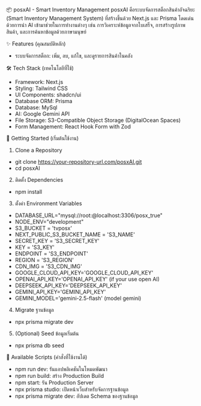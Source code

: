 📦 posxAI - Smart Inventory Management
posxAI คือระบบจัดการสต็อกสินค้าอัจฉริยะ (Smart Inventory Management System) ที่สร้างขึ้นด้วย Next.js และ Prisma โดดเด่นด้วยการนำ AI เข้ามาช่วยในการทำงานต่างๆ เช่น การวิเคราะห์ข้อมูลจากใบเสร็จ, การสร้างรูปภาพสินค้า, และการค้นหาข้อมูลด้วยภาษามนุษย์

✨ Features (คุณสมบัติหลัก)
 - ระบบจัดการสต็อก: เพิ่ม, ลบ, แก้ไข, และดูรายการสินค้าในคลัง



🛠️ Tech Stack (เทคโนโลยีที่ใช้)
- Framework: Next.js
- Styling: Tailwind CSS
- UI Components: shadcn/ui
- Database ORM: Prisma
- Database: MySql
- AI: Google Gemini API
- File Storage: S3-Compatible Object Storage (DigitalOcean Spaces)
- Form Management: React Hook Form with Zod

🚀 Getting Started (เริ่มต้นใช้งาน)
1. Clone a Repository
- git clone https://your-repository-url.com/posxAI.git
- cd posxAI
2. ติดตั้ง Dependencies
- npm install
3. ตั้งค่า Environment Variables
- DATABASE_URL="mysql://root:@localhost:3306/posx_true"
- NODE_ENV="development"
- S3_BUCKET = 'tvposx'
- NEXT_PUBLIC_S3_BUCKET_NAME = 'S3_NAME'
- SECRET_KEY = 'S3_SECRET_KEY'
- KEY = 'S3_KEY'
- ENDPOINT = 'S3_ENDPOINT'
- REGION = 'S3_REGION'
- CDN_IMG = 'S3_CDN_IMG' 
- GOOGLE_CLOUD_API_KEY='GOOGLE_CLOUD_API_KEY'
- OPENAI_API_KEY='OPENAI_API_KEY' (if your use open AI)
- DEEPSEEK_API_KEY='DEEPSEEK_API_KEY'
- GEMINI_API_KEY='GEMINI_API_KEY'
- GEMINI_MODEL='gemini-2.5-flash'  (model gemini)
4. Migrate ฐานข้อมูล
- npx prisma migrate dev
5. (Optional) Seed ข้อมูลเริ่มต้น
- npx prisma db seed

📜 Available Scripts (คำสั่งที่ใช้งานได้)
- npm run dev: รันแอปพลิเคชันในโหมดพัฒนา
- npm run build: สร้าง Production Build
- npm start: รัน Production Server
- npx prisma studio: เปิดหน้าเว็บสำหรับจัดการฐานข้อมูล
- npx prisma migrate dev: อัปเดต Schema ของฐานข้อมูล








